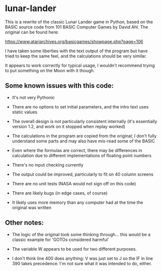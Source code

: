 # lunar-lander

This is a rewrite of the classic Lunar Lander game in Python, based on the
BASIC source code from 101 BASIC Computer Games by David Ahl.  The original
can be found here:

https://www.atariarchives.org/basicgames/showpage.php?page=106

I have taken some liberties with the text output of the program but have
tried to keep the same feel, and the calculations should be very similar.

It appears to work correctly for typical usage, I wouldn't recommend trying
to put something on the Moon with it though.



## Some known issues with this code:

- It's not very Pythonic

- There are no options to set initial parameters, and the intro text uses
static values

- The overall design is not particularly consistent internally (it's
essentially version 1.2, and work on it stopped when replay worked)

- The calculations in the program are copied from the original; I don't
fully understand some parts and may also have mis-read some of the BASIC

- Even where the formulas are correct, there may be differences in calculation
due to different implementations of floating point numbers

- There's no input checking currently

- The output could be improved, particularly to fit on 40 column screens

- There are no unit tests (NASA would not sign off on this code)

- There are likely bugs (in edge cases, of course)

- It likely uses more memory than any computer had at the time the original
was written


## Other notes:

- The logic of the original took some thinking through... this would be a
classic example for 'GOTOs considered harmful'

- The variable W appears to be used for two different purposes.

- I don't think line 400 does anything: V was just set to J so the IF in
line 390 takes precedence.  I'm not sure what it was intended to do, either.

